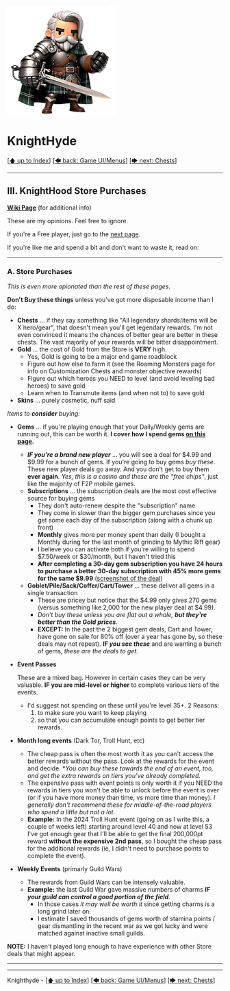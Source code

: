 ![image of a cartoon knight](./images/knighthyde1.256sharp.webp) 
# KnightHyde 

[[🡅 up to Index](./0-Pages.md)] [[🡄 back: Game UI/Menus](./2-UI.md)] [[🡆 next: Chests](./4-chests.md)]

---

## III. KnightHood Store Purchases

**[Wiki Page](https://knighthood.wiki.gg/wiki/Store)** (for additional info)

These are my opinions. Feel free to ignore. 

If you're a Free player, just go to the [next page](./4-chests.md). 

If you're like me and spend a bit and don't want to waste it, read on:

---

### A. **Store Purchases**

   *This is even more opionated than the rest of these pages.*

   **Don't Buy these things** unless you've got more disposable income than I do:

   * **Chests** ... if they say something like "All legendary shards/items will be X hero/gear", that doesn't mean you'll get legendary rewards. I'm not even convinced it means the chances of better gear are better in these chests. The vast majority of your rewards will be bitter disappointment. 
   * **Gold** ... the cost of Gold from the Store is **VERY** high. 
      * Yes, Gold is going to be a major end game roadblock
      * Figure out how else to farm it (see the Roaming Monsters page for info on Customization Chests and monster objective rewards)
      * Figure out which heroes you NEED to level (and avoid leveling bad heroes) to save gold
      * Learn when to Transmute items (and when not to) to save gold
   * **Skins** ... purely cosmetic, nuff said

   *Items to* ***consider*** *buying:*

   * **Gems** ... if you're playing enough that your Daily/Weekly gems are running out, this can be worth it. **I cover how I spend gems [on this page](./5-spending-gems.md).**
      * ***IF you're a brand new player*** ... you will see a deal for $4.99 and $9.99 for a bunch of gems. If you're going to buy gems *buy these*. These new player deals go away. And you don't get to buy them **ever again**. *Yes, this is a casino and these are the "free chips"*, just like the majority of F2P mobile games.
      * **Subscriptions** ... the subscription deals are the most cost effective source for buying gems
         * They don't auto-renew despite the "subscription" name
         * They come in slower than the bigger gem purchases since you get some each day of the subscription (along with a chunk up front) 
         * **Monthly** gives more per money spent than daily (I bought a Monthly during for the last month of grinding to Mythic Rift gear)
         * I believe you can activate both if you're willing to spend $7.50/week or $30/month, but I haven't tried this
         * **After completing a 30-day gem subscription you have 24 hours to purchase a better 30-day subscription with 45% more gems for the same $9.99** ([screenshot of the deal](./images/gems-30days-45percent.png))
      * **Goblet/Pile/Sack/Coffer/Cart/Tower** ... these deliver all gems in a single transaction
         * These are pricey but notice that the $4.99 only gives 270 gems (versus something like 2,000 for the new player deal at $4.99).
         * *Don't buy these unless you are flat out a whale,* ***but they're better than the Gold prices***.
         * **EXCEPT:** In the past the 2 biggest gem deals, Cart and Tower, have gone on sale for 80% off (over a year has gone by, so these deals may not repeat). ***IF you see these*** and are wanting a bunch of gems, *these are the deals to get.*

   * **Event Passes**

      These are a mixed bag. However in certain cases they can be very valuable. **IF you are mid-level or higher** to complete various tiers of the events. 
      
      * I'd suggest not spending on these until you're level 35+. 2 Reasons: 
         1. to make sure you want to keep playing
         2. so that you can accumulate enough points to get better tier rewards. 

   * **Month long events** (Dark Tor, Troll Hunt, etc)
      * The cheap pass is often the most worth it as you can't access the better rewards without the pass. Look at the rewards for the event and decide. **You can buy these towards the end of an event, too, and get the extra rewards on tiers you've already completed.*
      * The expensive pass with event points is only worth it if you NEED the rewards in tiers you won't be able to unlock before the event is over (or if you have more money than time, vs more time than money). *I generally don't recommend these for middle-of-the-road players who spend a little but not a lot.*
      * **Example:** In the 2024 Troll Hunt event (going on as I write this, a couple of weeks left) starting around level 40 and now at level 53 I've got enough gear that I'll be able to get the final 200,000pt reward **without the expensive 2nd pass**, so I bought the cheap pass for the additional rewards (ie, I didn't need to purchase points to complete the event). 
   * **Weekly Events** (primarly Guild Wars)
      * The rewards from Guild Wars can be intensely valuable. 
      * **Example:** the last Guild War gave massive numbers of charms ***IF your guild can control a good portion of the field***. 
         * In those cases *it may well be worth it* since getting charms is a long grind later on. 
         * I estimate I saved thousands of gems worth of stamina points / gear dismantling in the recent war as we got lucky and were matched against inactive small guilds. 

   **NOTE:** I haven't played long enough to have experience with other Store deals that might appear. 

---
---

Knighthyde - [[🡅 up to Index](./0-Pages.md)] [[🡄 back: Game UI/Menus](./2-UI.md)] [[🡆 next: Chests](./4-chests.md)]
